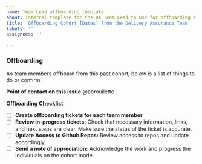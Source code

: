 ```yaml
---
name: Team Lead offboarding template 
about: Internal template for the DA Team Lead to use for offboarding a new cohort
title: 'Offboarding Cohort [Dates] from the Delivery Assurance Team'
labels: ''
assignees: ''

---
```

### Offboarding

As team members offboard from this past cohort, below is a list of things to do or confirm.

**Point of contact on this issue**
@abrouilette 

**Offboarding Checklist**
- [ ] **Create offboarding tickets for each team member**
- [ ] **Review in-progress tickets:** Check that necessary information, links, and next steps are clear. Make sure the status of the ticket is accurate.
- [ ] **Update Access to Github Repos:** Review access to repos and update accordingly.
- [ ] **Send a note of appreciation:** Acknowledge the work and progress the individuals on the cohort made.
